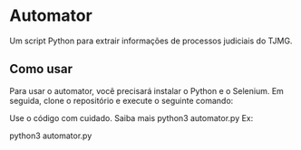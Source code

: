 # Automator

Um script Python para extrair informações de processos judiciais do TJMG.

## Como usar

Para usar o automator, você precisará instalar o Python e o Selenium. Em seguida, clone o repositório e execute o seguinte comando:

Use o código com cuidado. Saiba mais
python3 automator.py
Ex:

python3 automator.py


